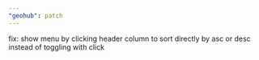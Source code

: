 ```yaml
---
"geohub": patch
---
```


fix: show menu by clicking header column to sort directly by asc or desc instead of toggling with click
